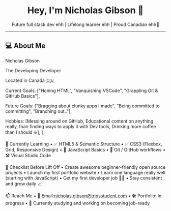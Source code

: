 <h1 align="center">Hey, I'm Nicholas Gibson 👋</h1>
<p align="center">Future full stack dev ehh | Lifelong learner ehh | Proud Canadian ehh🍁</p>

---

## 💻 About Me

Nicholas Gibson

The Developing Developer
  
  Located in Canada 🇨🇦
  
  Current Goals: ["Honing HTML", "Vanquishing VSCode", "Grappling Git & GitHub Basics"],
  
  Future Goals: ["Bragging about clunky apps I made", "Being committed to committing", "Branching out.."],
  
  Hobbies: [Messing around on GitHub, Educational content on anything really, than finding ways to apply it with Dev tools, Drinking more coffee than I should ☕️],
};

🧠 Currently Learning
	•	✅ HTML5 & Semantic Structure
	•	✅ CSS3 (Flexbox, Grid, Responsive Design)
	•	🚧 JavaScript Basics
	•	📂 Git / GitHub workflows
	•	🛠 Visual Studio Code

 🚀 Checklist Before Lift Off
	•	Create awesome beginner-friendly open source projects
	•	Launch my first portfolio website
	•	Learn one language really well (starting with JavaScript)
	•	Get my first developer job 👨‍💻
	•	Stay consistent and grow daily 📈

 📫 Reach Me
	•	📧 Email:nicholas.gibson@triosstudent.com
	•	🛠 Portfolio: In progress
	•	🧠 Currently studying and working on becoming job-ready
